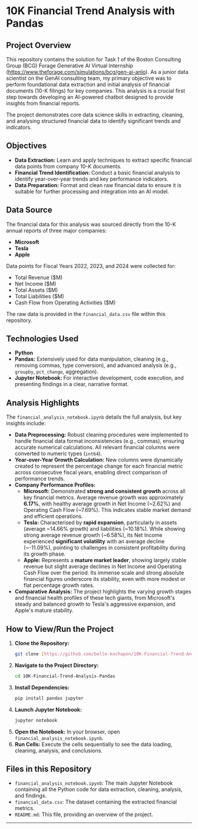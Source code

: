 # 10K Financial Trend Analysis with Pandas

## Project Overview

This repository contains the solution for Task 1 of the Boston Consulting Group (BCG) Forage Generative AI Virtual Internship (https://www.theforage.com/simulations/bcg/gen-ai-anlo). As a junior data scientist on the GenAI consulting team, my primary objective was to perform foundational data extraction and initial analysis of financial documents (10-K filings) for key companies. This analysis is a crucial first step towards developing an AI-powered chatbot designed to provide insights from financial reports.

The project demonstrates core data science skills in extracting, cleaning, and analysing structured financial data to identify significant trends and indicators.

## Objectives

* **Data Extraction:** Learn and apply techniques to extract specific financial data points from company 10-K documents.
* **Financial Trend Identification:** Conduct a basic financial analysis to identify year-over-year trends and key performance indicators.
* **Data Preparation:** Format and clean raw financial data to ensure it is suitable for further processing and integration into an AI model.

## Data Source

The financial data for this analysis was sourced directly from the 10-K annual reports of three major companies:
* **Microsoft**
* **Tesla**
* **Apple**

Data points for Fiscal Years 2022, 2023, and 2024 were collected for:
* Total Revenue ($M)
* Net Income ($M)
* Total Assets ($M)
* Total Liabilities ($M)
* Cash Flow from Operating Activities ($M)

The raw data is provided in the `financial_data.csv` file within this repository.

## Technologies Used

* **Python**
* **Pandas:** Extensively used for data manipulation, cleaning (e.g., removing commas, type conversion), and advanced analysis (e.g., `groupby`, `pct_change`, aggregation).
* **Jupyter Notebook:** For interactive development, code execution, and presenting findings in a clear, narrative format.

## Analysis Highlights

The `financial_analysis_notebook.ipynb` details the full analysis, but key insights include:

* **Data Preprocessing:** Robust cleaning procedures were implemented to handle financial data format inconsistencies (e.g., commas), ensuring accurate numerical calculations. All relevant financial columns were converted to numeric types (`int64`).
* **Year-over-Year Growth Calculation:** New columns were dynamically created to represent the percentage change for each financial metric across consecutive fiscal years, enabling direct comparison of performance trends.
* **Company Performance Profiles:**
    * **Microsoft:** Demonstrated **strong and consistent growth** across all key financial metrics. Average revenue growth was approximately **6.17%**, with healthy average growth in Net Income (~2.62%) and Operating Cash Flow (~7.69%). This indicates stable market demand and efficient operations.
    * **Tesla:** Characterised by **rapid expansion**, particularly in assets (average ~14.66% growth) and liabilities (~10.18%). While showing strong average revenue growth (~6.58%), its Net Income experienced **significant volatility** with an average decline (~-11.09%), pointing to challenges in consistent profitability during its growth phase.
    * **Apple:** Represents a **mature market leader**, showing largely stable revenue but slight average declines in Net Income and Operating Cash Flow over the period. Its immense scale and strong absolute financial figures underscore its stability, even with more modest or flat percentage growth rates.
* **Comparative Analysis:** The project highlights the varying growth stages and financial health profiles of these tech giants, from Microsoft's steady and balanced growth to Tesla's aggressive expansion, and Apple's mature stability.

## How to View/Run the Project

1.  **Clone the Repository:**
    ```bash
    git clone [https://github.com/belle-kochapon/10K-Financial-Trend-Analysis-Pandas.git](https://github.com/belle-kochapon/10K-Financial-Trend-Analysis-Pandas.git)
    ```
2.  **Navigate to the Project Directory:**
    ```bash
    cd 10K-Financial-Trend-Analysis-Pandas
    ```
3.  **Install Dependencies:**
    ```bash
    pip install pandas jupyter
    ```
4.  **Launch Jupyter Notebook:**
    ```bash
    jupyter notebook
    ```
5.  **Open the Notebook:** In your browser, open `financial_analysis_notebook.ipynb`.
6.  **Run Cells:** Execute the cells sequentially to see the data loading, cleaning, analysis, and conclusions.

## Files in this Repository

* `financial_analysis_notebook.ipynb`: The main Jupyter Notebook containing all the Python code for data extraction, cleaning, analysis, and findings.
* `financial_data.csv`: The dataset containing the extracted financial metrics.
* `README.md`: This file, providing an overview of the project.

---
